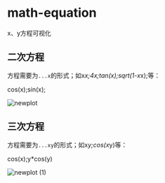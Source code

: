 # math-equation

x、y方程可视化

## 二次方程

方程需要为`...x`的形式；如x*x;4x;tan(x);sqrt(1-x*x);等：

cos(x);sin(x);

![newplot](https://user-images.githubusercontent.com/30174970/127955775-152d0d90-53d3-4bfe-b71e-1f640fa66723.png)

## 三次方程

方程需要为`...xy`的形式；如x*y;cos(x*y)等：

cos(x);y*cos(y)

![newplot (1)](https://user-images.githubusercontent.com/30174970/127955786-b2bdd214-1e14-450d-9c40-29a95c379b91.png)

